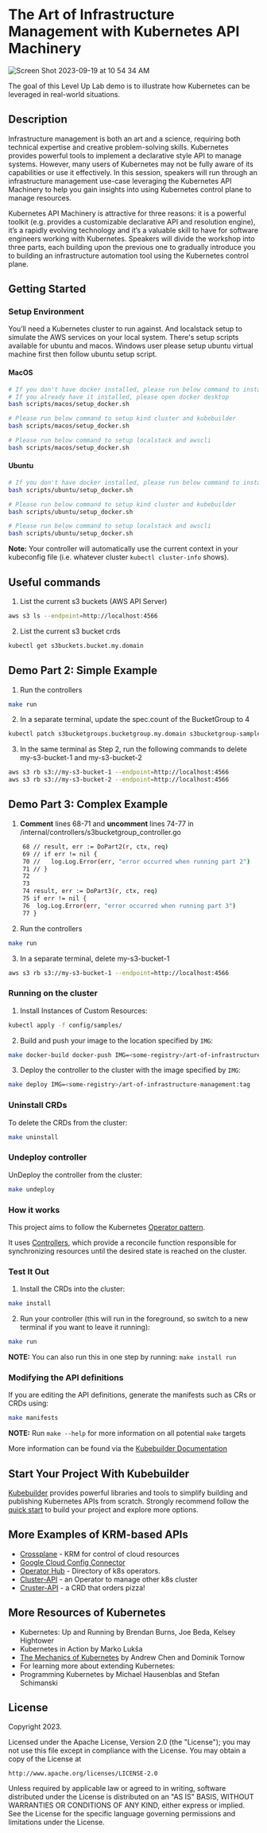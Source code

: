 # The Art of Infrastructure Management with Kubernetes API Machinery
![Screen Shot 2023-09-19 at 10 54 34 AM](https://media.github.rbx.com/user/1575/files/bc44d2e4-cb0d-4325-91fa-3f780e28b5bb)


The goal of this Level Up Lab demo is to illustrate how Kubernetes can be leveraged in real-world situations.

## Description

Infrastructure management is both an art and a science, requiring both technical expertise and creative problem-solving skills. Kubernetes provides powerful tools to implement a declarative style API to manage systems. However, many users of Kubernetes may not be fully aware of its capabilities or use it effectively. In this session, speakers will run through an infrastructure management use-case leveraging the Kubernetes API Machinery to help you gain insights into using Kubernetes control plane to manage resources.

Kubernetes API Machinery is attractive for three reasons: it is a powerful toolkit (e.g. provides a customizable declarative API and resolution engine), it’s a rapidly evolving technology and it’s a valuable skill to have for software engineers working with Kubernetes. Speakers will divide the workshop into three parts, each building upon the previous one to gradually introduce you to building an infrastructure automation tool using the Kubernetes control plane.

## Getting Started
### Setup Environment
You’ll need a Kubernetes cluster to run against. And localstack setup to simulate the AWS services on your local system.
There's setup scripts available for ubuntu and macos. Windows user please setup ubuntu virtual machine first then follow ubuntu setup script.

#### MacOS

```bash
# If you don't have docker installed, please run below command to install docker
# If you already have it installed, please open docker desktop
bash scripts/macos/setup_docker.sh 

# Please run below command to setup kind cluster and kubebuilder
bash scripts/macos/setup_docker.sh 

# Please run below command to setup localstack and awscli
bash scripts/macos/setup_docker.sh 
```

#### Ubuntu

```bash
# If you don't have docker installed, please run below command to install docker
bash scripts/ubuntu/setup_docker.sh 

# Please run below command to setup kind cluster and kubebuilder
bash scripts/ubuntu/setup_docker.sh 

# Please run below command to setup localstack and awscli
bash scripts/ubuntu/setup_docker.sh 
```

**Note:** Your controller will automatically use the current context in your kubeconfig file (i.e. whatever cluster `kubectl cluster-info` shows).

## Useful commands

1. List the current s3 buckets (AWS API Server)

```sh
aws s3 ls --endpoint=http://localhost:4566
```

2. List the current s3 bucket crds

```sh
kubectl get s3buckets.bucket.my.domain
```

## Demo Part 2: Simple Example

1. Run the controllers

```sh
make run
```

2. In a separate terminal, update the spec.count of the BucketGroup to 4

```sh
kubectl patch s3bucketgroups.bucketgroup.my.domain s3bucketgroup-sample --patch '{"spec": {"desiredBucketCount":4}}' --type=merge
```

3. In the same terminal as Step 2, run the following commands to delete my-s3-bucket-1 and my-s3-bucket-2

```sh
aws s3 rb s3://my-s3-bucket-1 --endpoint=http://localhost:4566
aws s3 rb s3://my-s3-bucket-2 --endpoint=http://localhost:4566
```

## Demo Part 3: Complex Example

1. **Comment** lines 68-71 and **uncomment** lines 74-77 in /internal/controllers/s3bucketgroup_controller.go

```sh
    68 // result, err := DoPart2(r, ctx, req)
    69 // if err != nil {
    70 // 	log.Log.Error(err, "error occurred when running part 2")
    71 // }
    72
    73
    74 result, err := DoPart3(r, ctx, req)
    75 if err != nil {
    76	log.Log.Error(err, "error occurred when running part 3")
    77 }
```

2. Run the controllers

```sh
make run
```

3. In a separate terminal, delete my-s3-bucket-1

```sh
aws s3 rb s3://my-s3-bucket-1 --endpoint=http://localhost:4566
```

### Running on the cluster

1. Install Instances of Custom Resources:

```sh
kubectl apply -f config/samples/
```

2. Build and push your image to the location specified by `IMG`:

```sh
make docker-build docker-push IMG=<some-registry>/art-of-infrastructure-management:tag
```

3. Deploy the controller to the cluster with the image specified by `IMG`:

```sh
make deploy IMG=<some-registry>/art-of-infrastructure-management:tag
```

### Uninstall CRDs

To delete the CRDs from the cluster:

```sh
make uninstall
```

### Undeploy controller

UnDeploy the controller from the cluster:

```sh
make undeploy
```

### How it works

This project aims to follow the Kubernetes [Operator pattern](https://kubernetes.io/docs/concepts/extend-kubernetes/operator/).

It uses [Controllers](https://kubernetes.io/docs/concepts/architecture/controller/),
which provide a reconcile function responsible for synchronizing resources until the desired state is reached on the cluster.

### Test It Out

1. Install the CRDs into the cluster:

```sh
make install
```

2. Run your controller (this will run in the foreground, so switch to a new terminal if you want to leave it running):

```sh
make run
```

**NOTE:** You can also run this in one step by running: `make install run`

### Modifying the API definitions

If you are editing the API definitions, generate the manifests such as CRs or CRDs using:

```sh
make manifests
```

**NOTE:** Run `make --help` for more information on all potential `make` targets

More information can be found via the [Kubebuilder Documentation](https://book.kubebuilder.io/introduction.html)

## Start Your Project With Kubebuilder
[Kubebuilder](https://github.com/kubernetes-sigs/kubebuilder) provides powerful libraries and tools to simplify building and publishing Kubernetes APIs from scratch.
Strongly recommend follow the [quick start](https://book.kubebuilder.io/quick-start) to build your project and explore more options.


## More Examples of KRM-based APIs
* [Crossplane](https://docs.crossplane.io/v1.11/getting-started/introduction/) - KRM for control of cloud resources
* [Google Cloud Config Connector](https://cloud.google.com/config-connector/docs/overview)
* [Operator Hub](https://operatorhub.io/) - Directory of k8s operators.
* [Cluster-API](https://cluster-api.sigs.k8s.io/) - an Operator to manage other k8s cluster
* [Cruster-API](https://github.com/rudoi/cruster-api) - a CRD that orders pizza!

## More Resources of Kubernetes
* Kubernetes: Up and Running by Brendan Burns, Joe Beda, Kelsey Hightower
* Kubernetes in Action by Marko Lukša
* [The Mechanics of Kubernetes](https://dominik-tornow.medium.com/the-mechanics-of-kubernetes-ac8112eaa302) by Andrew Chen and Dominik Tornow
* For learning more about extending Kubernetes:
* Programming Kubernetes by Michael Hausenblas and Stefan Schimanski

## License

Copyright 2023.

Licensed under the Apache License, Version 2.0 (the "License");
you may not use this file except in compliance with the License.
You may obtain a copy of the License at

    http://www.apache.org/licenses/LICENSE-2.0

Unless required by applicable law or agreed to in writing, software
distributed under the License is distributed on an "AS IS" BASIS,
WITHOUT WARRANTIES OR CONDITIONS OF ANY KIND, either express or implied.
See the License for the specific language governing permissions and
limitations under the License.
